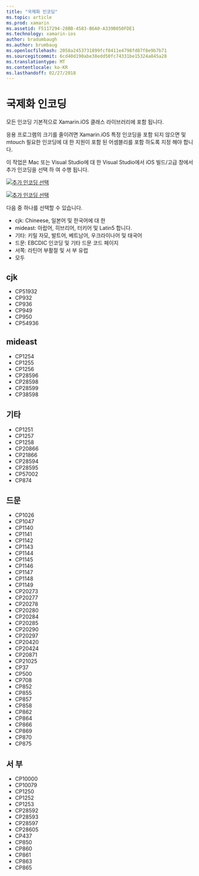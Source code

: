 ```yaml
---
title: "국제화 인코딩"
ms.topic: article
ms.prod: xamarin
ms.assetid: F5117294-28BB-4583-B6A0-A339B050FDE1
ms.technology: xamarin-ios
author: bradumbaugh
ms.author: brumbaug
ms.openlocfilehash: 2058a2453731899fcf8411e4798fd87f8e9b7b71
ms.sourcegitcommit: 6cd40d190abe38edd50fc74331be15324a845a28
ms.translationtype: MT
ms.contentlocale: ko-KR
ms.lasthandoff: 02/27/2018
---
```

# <a name="internationalization-encodings"></a>국제화 인코딩

모든 인코딩 기본적으로 Xamarin.iOS 클래스 라이브러리에 포함 됩니다.

응용 프로그램의 크기를 줄이려면 Xamarin.iOS 특정 인코딩을 포함 되지 않으면 및 mtouch 필요한 인코딩에 대 한 지원이 포함 된 어셈블리를 포함 하도록 지정 해야 합니다.

이 작업은 Mac 또는 Visual Studio에 대 한 Visual Studio에서 iOS 빌드/고급 창에서 추가 인코딩을 선택 하 여 수행 됩니다.

 [ ![](encodings-images/00.png "추가 인코딩 선택")](encodings-images/00.png)

 [ ![](encodings-images/00a.png "추가 인코딩 선택")](encodings-images/00a.png)

다음 중 하나를 선택할 수 있습니다.

-  cjk: Chineese, 일본어 및 한국어에 대 한
-  mideast: 아랍어, 히브리어, 터키어 및 Latin5 합니다.
-  기타: 키릴 자모, 발트어, 베트남어, 우크라이나어 및 태국어
-  드문: EBCDIC 인코딩 및 기타 드문 코드 페이지
-  서쪽: 라틴어 부활절 및 서 부 유럽
-  모두


 <a name="cjk" />


## <a name="cjk"></a>cjk

-  CP51932
-  CP932
-  CP936
-  CP949
-  CP950
-  CP54936


 <a name="mideast" />


## <a name="mideast"></a>mideast

-  CP1254
-  CP1255
-  CP1256
-  CP28596
-  CP28598
-  CP28599
-  CP38598


 <a name="other" />


## <a name="other"></a>기타

-  CP1251
-  CP1257
-  CP1258
-  CP20866
-  CP21866
-  CP28594
-  CP28595
-  CP57002
-  CP874


 <a name="rare" />


## <a name="rare"></a>드문

-  CP1026
-  CP1047
-  CP1140
-  CP1141
-  CP1142
-  CP1143
-  CP1144
-  CP1145
-  CP1146
-  CP1147
-  CP1148
-  CP1149
-  CP20273
-  CP20277
-  CP20278
-  CP20280
-  CP20284
-  CP20285
-  CP20290
-  CP20297
-  CP20420
-  CP20424
-  CP20871
-  CP21025
-  CP37
-  CP500
-  CP708
-  CP852
-  CP855
-  CP857
-  CP858
-  CP862
-  CP864
-  CP866
-  CP869
-  CP870
-  CP875


 <a name="west" />


## <a name="west"></a>서 부

-  CP10000
-  CP10079
-  CP1250
-  CP1252
-  CP1253
-  CP28592
-  CP28593
-  CP28597
-  CP28605
-  CP437
-  CP850
-  CP860
-  CP861
-  CP863
-  CP865

